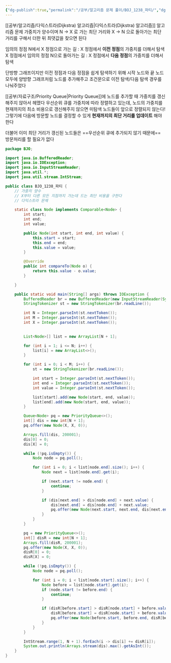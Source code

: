 ```yaml
---
{"dg-publish":true,"permalink":"/공부/알고리즘 문제 풀이/BOJ_1238_파티/","dgPassFrontmatter":true}
---
```


[[공부/알고리즘/다익스트라(Dijkstra) 알고리즘\|다익스트라(Dijkstra) 알고리즘]] 알고리즘 문제
가중치가 양수이며 N -> X 로 가는 최단 거리와 X -> N 으로 돌아가는 최단 거리를 구해서 더한 뒤 최댓값을 찾으면 된다

임의의 정점 N에서 X 정점으로 가는 길 : X 정점에서 **이전 정점**의 가중치를 더해서 탐색
X 정점에서 임의의 정점 N으로 돌아가는 길 : X 정점에서 **다음 정점**의 가중치를 더해서 탐색

단방향 그래프이지만 이전 정점과 다음 정점을 쉽게 탐색하기 위해 시작 노드와 끝 노드 모두에 양방향 그래프처럼 노드를 추가해주고 조건문으로 이전 탐색/다음 탐색 경우를 나눠주었다

[[공부/자료구조/Priority Queue\|Priority Queue]]에 노드를 추가할 때 가중치를 갱신해주지 않아서 헤맸다
우선순위 큐를 가중치에 따라 정렬하고 있는데, 노드의 가중치를 현재까지의 최소 비용으로 갱신해주지 않으면 미탐색 노드들이 앞으로 정렬되지 않는다!
그렇기에 다음에 방문할 노드를 결정할 수 있게 **현재까지의 최단 거리를 업데이트** 해야한다

더불어 이미 최단 거리가 갱신된 노드들은 ==우선순위 큐에 추가되지 않기 때문에== 방문처리를 할 필요가 없다

```java
package BJO;

import java.io.BufferedReader;
import java.io.IOException;
import java.io.InputStreamReader;
import java.util.*;
import java.util.stream.IntStream;

public class BJO_1238_파티 {
    // 가중치 양수
    // X부터 다른 모든 지점까지 가는데 드는 최단 비용을 구한다
    // 다익스트라 문제

    static class Node implements Comparable<Node> {
        int start;
        int end;
        int value;

        public Node(int start, int end, int value) {
            this.start = start;
            this.end = end;
            this.value = value;
        }

        @Override
        public int compareTo(Node o) {
            return this.value - o.value;
        }

    }

    public static void main(String[] args) throws IOException {
        BufferedReader br = new BufferedReader(new InputStreamReader(System.in));
        StringTokenizer st = new StringTokenizer(br.readLine());

        int N = Integer.parseInt(st.nextToken());
        int M = Integer.parseInt(st.nextToken());
        int X = Integer.parseInt(st.nextToken());

		 
        List<Node>[] list = new ArrayList[N + 1];

        for (int i = 1; i <= N; i++) {
            list[i] = new ArrayList<>();
        }

        for (int i = 0; i < M; i++) {
            st = new StringTokenizer(br.readLine());

            int start = Integer.parseInt(st.nextToken());
            int end = Integer.parseInt(st.nextToken());
            int value = Integer.parseInt(st.nextToken());

            list[start].add(new Node(start, end, value));
            list[end].add(new Node(start, end, value));
        }

        Queue<Node> pq = new PriorityQueue<>();
        int[] dis = new int[N + 1];
        pq.offer(new Node(X, X, 0));

        Arrays.fill(dis, 200001);
        dis[0] = 0;
        dis[X] = 0;

        while (!pq.isEmpty()) {
            Node node = pq.poll();

            for (int i = 0; i < list[node.end].size(); i++) {
                Node next = list[node.end].get(i);

                if (next.start != node.end) {
                    continue;
                }

                if (dis[next.end] > dis[node.end] + next.value) {
                    dis[next.end] = dis[node.end] + next.value;
                    pq.offer(new Node(next.start, next.end, dis[next.end]));
                }
            }
        }

        pq = new PriorityQueue<>();
        int[] disR = new int[N + 1];
        Arrays.fill(disR, 200001);
        pq.offer(new Node(X, X, 0));
        disR[0] = 0;
        disR[X] = 0;

        while (!pq.isEmpty()) {
            Node node = pq.poll();

            for (int i = 0; i < list[node.start].size(); i++) {
                Node before = list[node.start].get(i);
                if (node.start != before.end) {
                    continue;
                }

                if (disR[before.start] > disR[node.start] + before.value) {
                    disR[before.start] = disR[node.start] + before.value;
                    pq.offer(new Node(before.start, before.end, disR[before.start]));
                }
            }
        }

        IntStream.range(1, N + 1).forEach(i -> dis[i] += disR[i]);
        System.out.println(Arrays.stream(dis).max().getAsInt());
    }
}


```